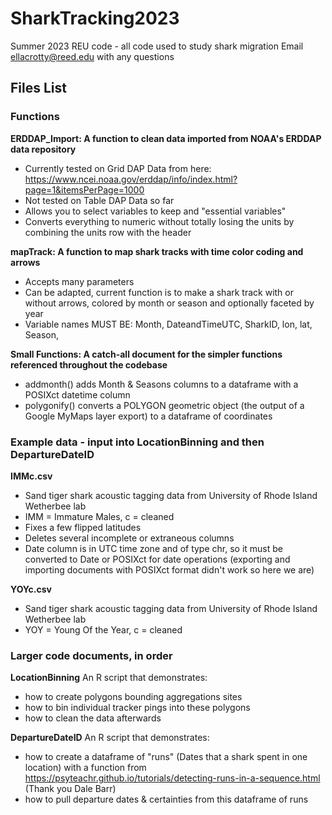 # SharkTracking2023
Summer 2023 REU code - all code used to study shark migration
Email ellacrotty@reed.edu with any questions

## Files List
### Functions
**ERDDAP_Import: A function to clean data imported from NOAA's ERDDAP data repository**
- Currently tested on Grid DAP Data from here: https://www.ncei.noaa.gov/erddap/info/index.html?page=1&itemsPerPage=1000
- Not tested on Table DAP Data so far
- Allows you to select variables to keep and "essential variables"
- Converts everything to numeric without totally losing the units by combining the units row with the header

**mapTrack: A function to map shark tracks with time color coding and arrows**
- Accepts many parameters
- Can be adapted, current function is to make a shark track with or without arrows, colored by month or season and optionally faceted by year
- Variable names MUST BE: Month, DateandTimeUTC, SharkID, lon, lat, Season, 

**Small Functions: A catch-all document for the simpler functions referenced throughout the codebase**
  - addmonth() adds Month & Seasons columns to a dataframe with a POSIXct datetime column
  - polygonify() converts a POLYGON geometric object (the output of a Google MyMaps layer export) to a dataframe of coordinates

### Example data - input into LocationBinning and then DepartureDateID

**IMMc.csv**
- Sand tiger shark acoustic tagging data from University of Rhode Island Wetherbee lab
- IMM = Immature Males, c = cleaned
- Fixes a few flipped latitudes
- Deletes several incomplete or extraneous columns
- Date column is in UTC time zone and of type chr, so it must be converted to Date or POSIXct for date operations (exporting and importing documents with POSIXct format didn't work so here we are)

**YOYc.csv**
- Sand tiger shark acoustic tagging data from University of Rhode Island Wetherbee lab
- YOY = Young Of the Year, c = cleaned

### Larger code documents, in order 

**LocationBinning**
An R script that demonstrates:
- how to create polygons bounding aggregations sites
- how to bin individual tracker pings into these polygons
- how to clean the data afterwards

**DepartureDateID**
An R script that demonstrates:
- how to create a dataframe of "runs" (Dates that a shark spent in one location) with a function from https://psyteachr.github.io/tutorials/detecting-runs-in-a-sequence.html (Thank you Dale Barr)
- how to pull departure dates & certainties from this dataframe of runs
